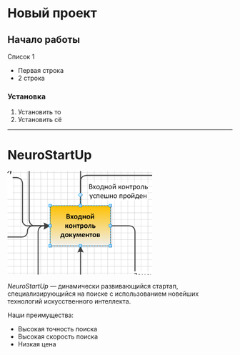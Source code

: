 # Новый проект
## Начало работы
Список 1
* Первая строка
* 2 строка
### Установка
1. Установить то
1. Установить сё
---
# NeuroStartUp

![](./logo.png)

*NeuroStartUp* — динамически развивающийся стартап, специализирующийся на поиске с использованием 
 новейших технологий искусственного интеллекта.

Наши преимущества:
* Высокая точность поиска
* Высокая скорость поиска
* Низкая цена